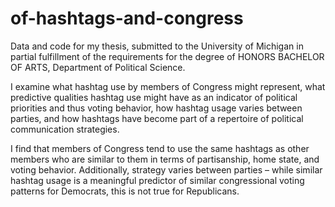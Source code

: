 # of-hashtags-and-congress
Data and code for my thesis, submitted to the University of Michigan
in partial fulfillment of the requirements for the degree of
HONORS BACHELOR OF ARTS, Department of Political Science.

I examine what hashtag use by members of Congress might represent,
what predictive qualities hashtag use might have as an indicator
of political priorities and thus voting behavior, how hashtag usage
varies between parties, and how hashtags have become part of a
repertoire of political communication strategies.

I find that members of Congress tend to use the same hashtags as other
members who are similar to them in terms of partisanship, home state,
and voting behavior. Additionally, strategy varies between parties –
while similar hashtag usage is a meaningful predictor of similar
congressional voting patterns for Democrats, this is not true for
Republicans. 
